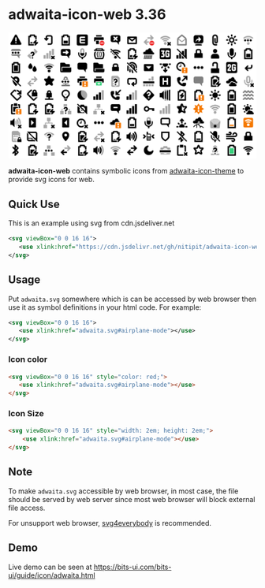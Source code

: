 # adwaita-icon-web 3.36

<img src="adwaita.png">

**adwaita-icon-web** contains symbolic icons from <a href="https://gitlab.gnome.org/GNOME/adwaita-icon-theme">adwaita-icon-theme</a> to provide svg icons for web.

## Quick Use

This is an example using svg from cdn.jsdeliver.net

```xml
<svg viewBox="0 0 16 16">
   <use xlink:href="https://cdn.jsdelivr.net/gh/nitipit/adwaita-icon-web@3.36/dist/adwaita.svg#airplane-mode"></use>
</svg>
```
## Usage

Put `adwaita.svg` somewhere which is can be accessed by web browser then use it as symbol definitions in your html code. For example:

```xml
<svg viewBox="0 0 16 16">
   <use xlink:href="adwaita.svg#airplane-mode"></use>
</svg>
```

### Icon color

```html
<svg viewBox="0 0 16 16" style="color: red;">
   <use xlink:href="adwaita.svg#airplane-mode"></use>
</svg>
```

### Icon Size

```html
<svg viewBox="0 0 16 16" style="width: 2em; height: 2em;">
    <use xlink:href="adwaita.svg#airplane-mode"></use>
</svg>
```

## Note

To make `adwaita.svg` accessible by web browser, in most case, the file should be served by web server since most web browser will block external file access.

For unsupport web browser, <a href="https://github.com/jonathantneal/svg4everybody">svg4everybody</a> is recommended.

## Demo

Live demo can be seen at <https://bits-ui.com/bits-ui/guide/icon/adwaita.html>
